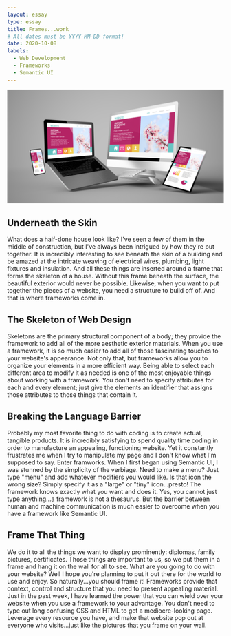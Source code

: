 ```yaml
---
layout: essay
type: essay
title: Frames...work
# All dates must be YYYY-MM-DD format!
date: 2020-10-08
labels:
  - Web Development
  - Frameworks
  - Semantic UI
---
```


<img class="ui medium right floated rounded image" src="../images/web.png">

## Underneath the Skin

What does a half-done house look like? I've seen a few of them in the middle of construction, but I've always been intrigued by how they're put together. It is incredibly interesting to see beneath the skin of a building and be amazed at the intricate weaving of electrical wires, plumbing, light fixtures and insulation. And all these things are inserted around a frame that forms the skeleton of a house. Without this frame beneath the surface, the beautiful exterior would never be possible. Likewise, when you want to put together the pieces of a website, you need a structure to build off of. And that is where frameworks come in.

## The Skeleton of Web Design

Skeletons are the primary structural component of a body; they provide the framework to add all of the more aesthetic exterior materials. When you use a framework, it is so much easier to add all of those fascinating touches to your website's appearance. Not only that, but frameworks allow you to organize your elements in a more efficient way. Being able to select each different area to modify it as needed is one of the most enjoyable things about working with a framework. You don't need to specify attributes for each and every element; just give the elements an identifier that assigns those attributes to those things that contain it.

## Breaking the Language Barrier

Probably my most favorite thing to do with coding is to create actual, tangible products. It is incredibly satisfying to spend quality time coding in order to manufacture an appealing, functioning website. Yet it constantly frustrates me when I try to manipulate my page and I don't know what I'm supposed to say. Enter framworks. When I first began using Semantic UI, I was stunned by the simplicity of the verbiage. Need to make a menu? Just type "menu" and add whatever modifiers you would like. Is that icon the wrong size? Simply specify it as a "large" or "tiny" icon...presto! The framework knows exactly what you want and does it. Yes, you cannot just type anything...a framework is not a thesaurus. But the barrier between human and machine communication is much easier to overcome when you have a framework like Semantic UI.

## Frame That Thing

We do it to all the things we want to display prominently: diplomas, family pictures, certificates. Those things are important to us, so we put them in a frame and hang it on the wall for all to see. What are you going to do with your website? Well I hope you're planning to put it out there for the world to use and enjoy. So naturally...you should frame it! Frameworks provide that context, control and structure that you need to present appealing material. Just in the past week, I have learned the power that you can wield over your website when you use a framework to your advantage. You don't need to type out long confusing CSS and HTML to get a mediocre-looking page. Leverage every resource you have, and make that website pop out at everyone who visits...just like the pictures that you frame on your wall.

